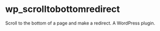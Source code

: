 # wp_scrolltobottomredirect
Scroll to the bottom of a page and make a redirect. A WordPress plugin.
